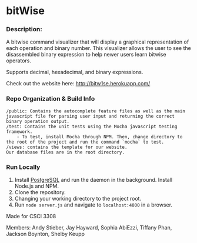 # bitWise

### Description: 
A bitwise command visualizer that will display a graphical representation of each operation and binary number. This visualizer allows the user to see the disassembled binary expression to help newer users learn bitwise operators.

Supports decimal, hexadecimal, and binary expressions.

Check out the website here: http://bitw1se.herokuapp.com/


### Repo Organization & Build Info 
```
/public: Contains the autocomplete feature files as well as the main javascript file for parsing user input and returning the correct binary operation output.
/test: Contains the unit tests using the Mocha javascript testing framework. 
	- To test, install Mocha through NPM. Then, change directory to the root of the project and run the command `mocha` to test.
/views: contains the template for our website.
Our database files are in the root directory.
```

### Run Locally
1. Install [PostgreSQL](https://www.postgresql.org/) and run the daemon in the background. Install Node.js and NPM.
2. Clone the repository.
3. Changing your working directory to the project root.
4. Run `node server.js` and navigate to `localhost:4000` in a browser.

Made for CSCI 3308

Members: Andy Stieber, Jay Hayward, Sophia AbiEzzi, Tiffany Phan, Jackson Boynton, Shelby Keupp